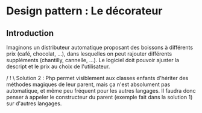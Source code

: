 # Design pattern : Le décorateur

## Introduction

Imaginons un distributeur automatique proposant des boissons à différents prix (café, chocolat, ...), dans lesquelles on peut rajouter différents suppléments (chantilly, cannelle, ...). Le logiciel doit pouvoir ajuster la descript et le prix au choix de l'utilisateur.

/ ! \ Solution 2 :  Php permet visiblement aux classes enfants d'hériter des méthodes magiques de leur parent, mais ça n'est absolument pas automatique, et même peu fréquent pour les autres langages. Il faudra donc penser à appeler le constructeur du parent (exemple fait dans la solution 1) sur d'autres langages.